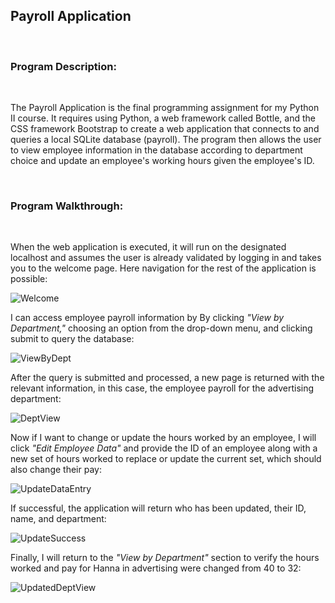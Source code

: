 <h2> Payroll Application </h2><br>

<h3> Program Description: </h3><br>
<p>The Payroll Application is the final programming assignment for my Python II course. It requires using Python, a web framework called Bottle, and the CSS framework Bootstrap to create a web application that connects to and queries a local SQLite database (payroll). The program then allows the user to view employee information in the database according to department choice and update an employee's working hours given the employee's ID.</p><br>

<h3>Program Walkthrough:</h3><br>

<p>When the web application is executed, it will run on the designated localhost and assumes the user is already validated 
by logging in and takes you to the welcome page. Here navigation for the rest of the application is possible:</p>

![Welcome](https://user-images.githubusercontent.com/124637405/234785321-11ae31dc-79e4-4bdc-8ac9-1230f549c9cc.png) <br>

<p> I can access employee payroll information by By clicking <i>"View by Department,"</i> choosing an option from the drop-down 
menu, and clicking submit to query the database:</p>

![ViewByDept](https://user-images.githubusercontent.com/124637405/234789041-861aee09-ef22-47dd-a03e-fb0c9729b19f.png) <br>

<p>After the query is submitted and processed, a new page is returned with the relevant information, in this case, 
the employee payroll for the advertising department:</p>

![DeptView](https://user-images.githubusercontent.com/124637405/234786368-6ee4d422-32af-41e3-9eef-46c9c43f2bc6.png) <br>

<p>Now if I want to change or update the hours worked by an employee, I will click <i>"Edit Employee Data"</i> and provide the 
ID of an employee along with a new set of hours worked to replace or update the current set, which should also change their pay:</p>

![UpdateDataEntry](https://user-images.githubusercontent.com/124637405/234787357-825b1a74-c707-4692-b4b2-5a72d27904c4.png) <br>

<p>If successful, the application will return who has been updated, their ID, name, and department:</p>

![UpdateSuccess](https://user-images.githubusercontent.com/124637405/234787651-b913da0c-81a5-4a6b-84e0-e6a9b8f55c67.png) <br>

<p>Finally, I will return to the <i>"View by Department"</i> section to verify the hours worked and pay for Hanna in advertising were changed from 40 to 32:</p>

![UpdatedDeptView](https://user-images.githubusercontent.com/124637405/234787960-e9eb8f26-1bab-4639-a1b7-645bbccc7518.png) <br>

